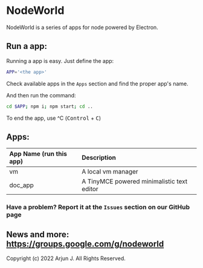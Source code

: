 # NodeWorld

NodeWorld is a series of apps for node powered by Electron.

## Run a app:
Running a app is easy. Just define the app:
```bash
APP='<the app>'
```
Check available apps in the `Apps` section and find the proper app's name.

And then run the command:

```bash
cd $APP; npm i; npm start; cd ..
```

To end the app, use ^C (<kbd>Control</kbd> + <kbd>C</kbd>)

## Apps:

| App Name (run this app)     | Description                               |
| :-------------------------- | :----------                               |
| vm                          | A local vm manager                        |
| doc_app                     | A TinyMCE powered minimalistic text editor|


### Have a problem? Report it at the `Issues` section on our GitHub page
News and more: https://groups.google.com/g/nodeworld
---
Copyright (c) 2022 Arjun J. All Rights Reserved.
